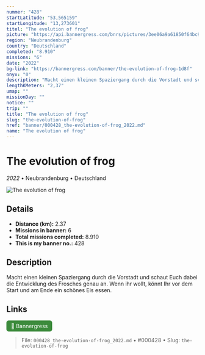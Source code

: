 ```yaml
---
nummer: "428"
startLatitude: "53,565159"
startLongitude: "13,273601"
titel: "The evolution of frog"
picture: "https://api.bannergress.com/bnrs/pictures/3ee06a9a61850f64bc9bca94fd10568d"
region: "Neubrandenburg"
country: "Deutschland"
completed: "8.910"
missions: "6"
date: "2022"
bg-link: "https://bannergress.com/banner/the-evolution-of-frog-1d8f"
onyx: "0"
description: "Macht einen kleinen Spaziergang durch die Vorstadt und schaut Euch dabei die Entwicklung des Frosches genau an. Wenn ihr wollt, könnt Ihr vor dem Start und am Ende ein schönes Eis essen."
lengthKMeters: "2,37"
umap: ""
missionDay: ""
notice: ""
trip: ""
title: "The evolution of frog"
slug: "the-evolution-of-frog"
href: "banner/000428_the-evolution-of-frog_2022.md"
name: "The evolution of frog"
---
```

# The evolution of frog

*2022* • Neubrandenburg • Deutschland

![The evolution of frog](https://api.bannergress.com/bnrs/pictures/3ee06a9a61850f64bc9bca94fd10568d)



## Details
- **Distance (km):** 2.37
- **Missions in banner:** 6
- **Total missions completed:** 8.910
- **This is my banner no.:** 428



## Description
Macht einen kleinen Spaziergang durch die Vorstadt und schaut Euch dabei die Entwicklung des Frosches genau an. Wenn ihr wollt, könnt Ihr vor dem Start und am Ende ein schönes Eis essen.



## Links
<a href="https://bannergress.com/banner/the-evolution-of-frog-1d8f" target="_blank" style="display:inline-block;margin-right:8px;padding:6px 12px;background:#3c8b3c;color:#fff;text-decoration:none;border-radius:6px;">🔗 Bannergress</a>



> File: `000428_the-evolution-of-frog_2022.md`
> • #000428
> • Slug: `the-evolution-of-frog`
